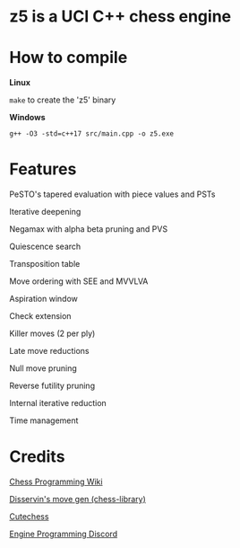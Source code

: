# z5 is a UCI C++ chess engine

# How to compile

**Linux**

```make``` to create the 'z5' binary

**Windows**

```g++ -O3 -std=c++17 src/main.cpp -o z5.exe```

# Features

PeSTO's tapered evaluation with piece values and PSTs

Iterative deepening

Negamax with alpha beta pruning and PVS

Quiescence search

Transposition table

Move ordering with SEE and MVVLVA

Aspiration window

Check extension

Killer moves (2 per ply)

Late move reductions

Null move pruning

Reverse futility pruning

Internal iterative reduction

Time management

# Credits

[Chess Programming Wiki](https://www.chessprogramming.org/)

[Disservin's move gen (chess-library)](https://github.com/Disservin/chess-library)

[Cutechess](https://github.com/cutechess/cutechess)

[Engine Programming Discord](https://discord.gg/pcjr9eXK)

